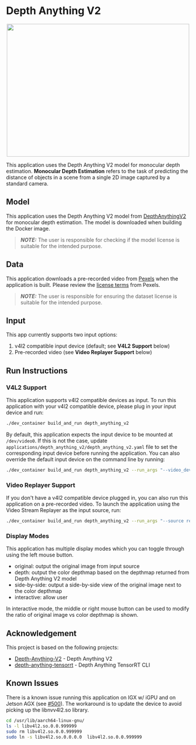 # Depth Anything V2
<div align="center">
    <img src="./docs/depth.gif" width="500" height="363">
</div>

This application uses the Depth Anything V2 model for monocular depth estimation.  <b>Monocular Depth Estimation</b> refers to the task of predicting the distance of objects in a scene from a single 2D image captured by a standard camera.

## Model

This application uses the Depth Anything V2 model from [DepthAnythingV2](https://github.com/DepthAnything/Depth-Anything-V2) for monocular depth estimation.
The model is downloaded when building the Docker image.

> **_NOTE:_** The user is responsible for checking if the model license is suitable for the intended purpose.

## Data

This application downloads a pre-recorded video from [Pexels](https://www.pexels.com/video/a-woman-running-on-a-pathway-5823544/) when the application is built.  Please review the [license terms](https://www.pexels.com/license/) from Pexels.

> **_NOTE:_** The user is responsible for ensuring the dataset license is suitable for the intended purpose.

## Input

This app currently supports two input options:

1. v4l2 compatible input device (default; see <b>V4L2 Support</b> below)
2. Pre-recorded video (see <b>Video Replayer Support</b> below)

## Run Instructions

### V4L2 Support

This application supports v4l2 compatible devices as input.  To run this application with your v4l2 compatible device,
please plug in your input device and run:
```sh
./dev_container build_and_run depth_anything_v2
```

By default, this application expects the input device to be mounted at `/dev/video0`.  If this is not the case, update
`applications/depth_anything_v2/depth_anything_v2.yaml` file to set the corresponding input device before
running the application.  You can also override the default input device on the command line by running:
```sh
./dev_container build_and_run depth_anything_v2 --run_args "--video_device /dev/video0"
```

### Video Replayer Support

If you don't have a v4l2 compatible device plugged in, you can also run this application on a pre-recorded video.
To launch the application using the Video Stream Replayer as the input source, run:

```sh
./dev_container build_and_run depth_anything_v2 --run_args "--source replayer"
```

### Display Modes

This application has multiple display modes which you can toggle through using the left mouse button.

* original: output the original image from input source
* depth: output the color depthmap based on the depthmap returned from Depth Anything V2 model
* side-by-side: output a side-by-side view of the original image next to the color depthmap
* interactive: allow user 

In interactive mode, the middle or right mouse button can be used to modify the ratio of original image vs color depthmap is shown.


## Acknowledgement

This project is based on the following projects:
- [Depth-Anything-V2](https://github.com/DepthAnything/Depth-Anything-V2) - Depth Anything V2
- [depth-anything-tensorrt](https://github.com/spacewalk01/depth-anything-tensorrt) - Depth Anything TensorRT CLI

## Known Issues

There is a known issue running this application on IGX w/ iGPU and on Jetson AGX (see [#500](https://github.com/nvidia-holoscan/holohub/issues/500)).
The workaround is to update the device to avoid picking up the libnvv4l2.so library.

```bash
cd /usr/lib/aarch64-linux-gnu/
ls -l libv4l2.so.0.0.999999
sudo rm libv4l2.so.0.0.999999
sudo ln -s libv4l2.so.0.0.0.0  libv4l2.so.0.0.999999
```
